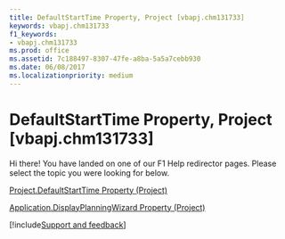 ```yaml
---
title: DefaultStartTime Property, Project [vbapj.chm131733]
keywords: vbapj.chm131733
f1_keywords:
- vbapj.chm131733
ms.prod: office
ms.assetid: 7c188497-8307-47fe-a8ba-5a5a7cebb930
ms.date: 06/08/2017
ms.localizationpriority: medium
---
```



# DefaultStartTime Property, Project [vbapj.chm131733]

Hi there! You have landed on one of our F1 Help redirector pages. Please select the topic you were looking for below.

[Project.DefaultStartTime Property (Project)](https://msdn.microsoft.com/library/5123c289-2450-346f-315a-443cace6a1d9%28Office.15%29.aspx)

[Application.DisplayPlanningWizard Property (Project)](https://msdn.microsoft.com/library/eac1ac6f-8d2d-6c4a-fe7c-fadab773a624%28Office.15%29.aspx)

[!include[Support and feedback](~/includes/feedback-boilerplate.md)]